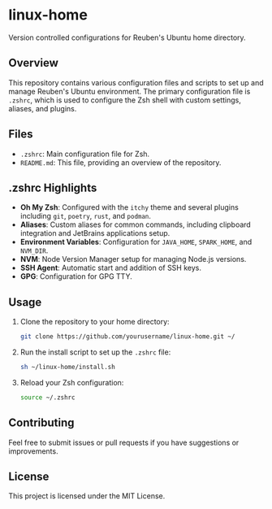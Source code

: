 # linux-home

Version controlled configurations for Reuben's Ubuntu home directory.

## Overview

This repository contains various configuration files and scripts to set up and manage Reuben's Ubuntu environment. The primary configuration file is `.zshrc`, which is used to configure the Zsh shell with custom settings, aliases, and plugins.

## Files

- `.zshrc`: Main configuration file for Zsh.
- `README.md`: This file, providing an overview of the repository.

## .zshrc Highlights

- **Oh My Zsh**: Configured with the `itchy` theme and several plugins including `git`, `poetry`, `rust`, and `podman`.
- **Aliases**: Custom aliases for common commands, including clipboard integration and JetBrains applications setup.
- **Environment Variables**: Configuration for `JAVA_HOME`, `SPARK_HOME`, and `NVM_DIR`.
- **NVM**: Node Version Manager setup for managing Node.js versions.
- **SSH Agent**: Automatic start and addition of SSH keys.
- **GPG**: Configuration for GPG TTY.

## Usage

1. Clone the repository to your home directory:
    ```sh
    git clone https://github.com/yourusername/linux-home.git ~/
    ```

2. Run the install script to set up the `.zshrc` file:
    ```sh
    sh ~/linux-home/install.sh
    ```

3. Reload your Zsh configuration:
    ```sh
    source ~/.zshrc
    ```

## Contributing

Feel free to submit issues or pull requests if you have suggestions or improvements.

## License

This project is licensed under the MIT License.
